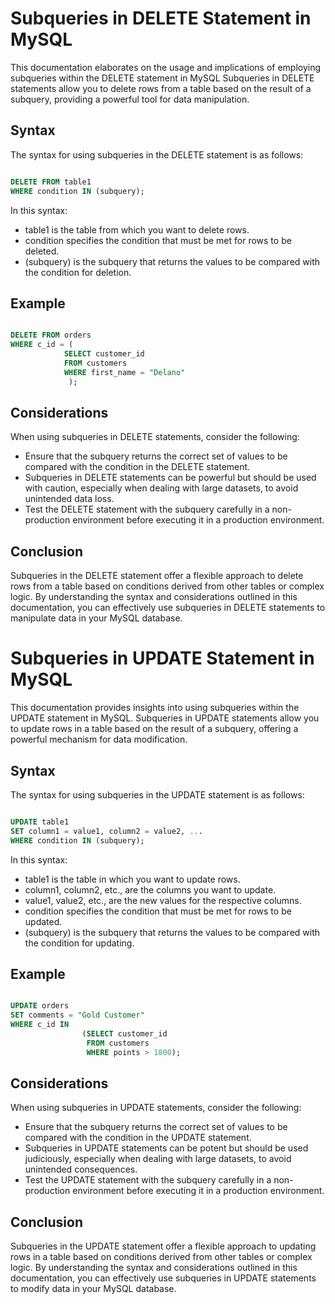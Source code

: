 
# Subqueries in DELETE Statement in MySQL

This documentation elaborates on the usage and implications of employing subqueries within the DELETE statement in MySQL Subqueries in DELETE statements allow you to delete rows from a table based on the result of a subquery, providing a powerful tool for data manipulation.


## Syntax

The syntax for using subqueries in the DELETE statement is as follows:

```sql

DELETE FROM table1
WHERE condition IN (subquery);
``` 
In this syntax:

* table1 is the table from which you want to delete rows.
* condition specifies the condition that must be met for rows to be deleted.
* (subquery) is the subquery that returns the values to be compared with the condition for deletion.

## Example


```sql

DELETE FROM orders
WHERE c_id = (
			SELECT customer_id
			FROM customers
			WHERE first_name = "Delano"
			 );
```


## Considerations

When using subqueries in DELETE statements, consider the following:

* Ensure that the subquery returns the correct set of values to be compared with the condition in the DELETE statement.
* Subqueries in DELETE statements can be powerful but should be used with caution, especially when dealing with large datasets, to avoid unintended data loss.
* Test the DELETE statement with the subquery carefully in a non-production environment before executing it in a production environment.


## Conclusion

Subqueries in the DELETE statement offer a flexible approach to delete rows from a table based on conditions derived from other tables or complex logic. By understanding the syntax and considerations outlined in this documentation, you can effectively use subqueries in DELETE statements to manipulate data in your MySQL database.


# Subqueries in UPDATE Statement in MySQL

This documentation provides insights into using subqueries within the UPDATE statement in MySQL. Subqueries in UPDATE statements allow you to update rows in a table based on the result of a subquery, offering a powerful mechanism for data modification.


## Syntax

The syntax for using subqueries in the UPDATE statement is as follows:

```sql

UPDATE table1
SET column1 = value1, column2 = value2, ...
WHERE condition IN (subquery);
```
In this syntax:

* table1 is the table in which you want to update rows.
* column1, column2, etc., are the columns you want to update.
* value1, value2, etc., are the new values for the respective columns.
* condition specifies the condition that must be met for rows to be updated.
* (subquery) is the subquery that returns the values to be compared with the condition for updating.


## Example

```sql

UPDATE orders
SET comments = "Gold Customer"
WHERE c_id IN
                (SELECT customer_id
                 FROM customers
                 WHERE points > 1800);
```


## Considerations

When using subqueries in UPDATE statements, consider the following:

* Ensure that the subquery returns the correct set of values to be compared with the condition in the UPDATE statement.
* Subqueries in UPDATE statements can be potent but should be used judiciously, especially when dealing with large datasets, to avoid unintended consequences.
* Test the UPDATE statement with the subquery carefully in a non-production environment before executing it in a production environment.


## Conclusion

Subqueries in the UPDATE statement offer a flexible approach to updating rows in a table based on conditions derived from other tables or complex logic. By understanding the syntax and considerations outlined in this documentation, you can effectively use subqueries in UPDATE statements to modify data in your MySQL database.
